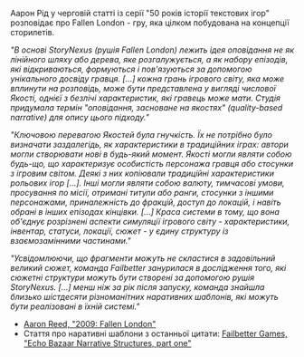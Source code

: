 Аарон Рід у черговій статті із серії "50 років історії текстових ігор" розповідає про Fallen London - гру, яка цілком побудована на концепції сторилетів.

*"В основі StoryNexus (рушія Fallen London) лежить ідея оповідання не як лінійного шляху або дерева, яке розгалужується, а як набору епізодів, які відкриваються, формуються і пов'язуються за допомогою унікального досвіду гравця. [...] кожна грань ігрового світу, яка може вплинути на розповідь, може бути представлена у вигляді числової Якості, однієї з безлічі характеристик, які гравець може мати. Студія придумала термін "оповідання, засноване на якостях" (quality-based narrative) для опису цього підходу."*

*"Ключовою перевагою Якостей була гнучкість. Їх не потрібно було визначати заздалегідь, як характеристики в традиційних іграх: автори могли створювати нові в будь-який момент. Якості могли являти собою будь-що, що характеризує особистість персонажа гравця або стосунки з ігровим світом. Деякі з них копіювали традиційні характеристики рольових ігор [...]. Інші могли являти собою валюту, тимчасові умови, просування по місії, отримані титули або ранги, стосунки з іншими персонажами, приналежність до фракцій, доступ до локацій, і навіть обрані в інших епізодах кінцівки. [...] Краса системи в тому, що вона об'єднує розрізнені аспекти симуляції ігрового світу - характеристики, інвентар, статуси, локації, сюжет - у єдину структуру із взаємозамінними частинами."*

*"Усвідомлюючи, що фрагменти можуть не скластися в задовільний великий сюжет, команда Failbetter занурилася в дослідження того, які сюжетні структури можуть бути створені за допомогою рушія StoryNexus. [...] менш ніж за рік після запуску, команда знайшла близько шістдесяти різноманітних наративних шаблонів, які можуть бути реалізовані в їхній системі."*

* [Aaron Reed, "2009: Fallen London"](https://if50.substack.com/p/2009-fallen-london)
* Стаття про наративні шаблони з останньої цитати: [Failbetter Games, "Echo Bazaar Narrative Structures, part one"](http://www.failbettergames.com/echo-bazaar-narrative-structures-part-one/)
